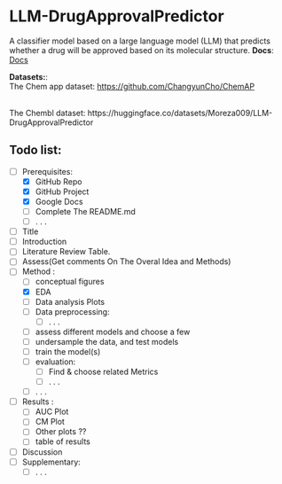# LLM-DrugApprovalPredictor
A classifier model based on a large language model (LLM) that predicts whether a drug will be approved based on its molecular structure.
**Docs**:
</br>
[Docs](https://docs.google.com/document/d/1Y_qYBZdE8Pni4qK7845W5_MYxziT3sN6zbevtgZJmhA/edit)
</br>

**Datasets:**:
</br>
The Chem app dataset: https://github.com/ChangyunCho/ChemAP
</br>

</br>
The Chembl dataset: https://huggingface.co/datasets/Moreza009/LLM-DrugApprovalPredictor
</br>

## Todo list:
- [ ] Prerequisites:
    - [x] GitHub Repo
    - [x] GitHub Project
    - [x] Google Docs
    - [ ] Complete The README.md
    - [ ] . . .
- [ ] Title
- [ ] Introduction
- [ ] Literature Review Table. 
- [ ] Assess(Get comments On The Overal Idea and Methods)
- [ ] Method :
    - [ ] conceptual figures 
    - [x] EDA
    - [ ] Data analysis Plots
    - [ ] Data preprocessing:
        - [ ] . . .
    - [ ] assess different models and choose a few
    - [ ] undersample the data, and test models
    - [ ] train the model(s)
    - [ ] evaluation:
        - [ ] Find & choose related Metrics
        - [ ] . . .
    - [ ] . . .
- [ ] Results :
    - [ ] AUC Plot
    - [ ] CM Plot
    - [ ] Other plots ??
    - [ ] table of results
- [ ] Discussion
- [ ] Supplementary:
    - [ ] . . .
